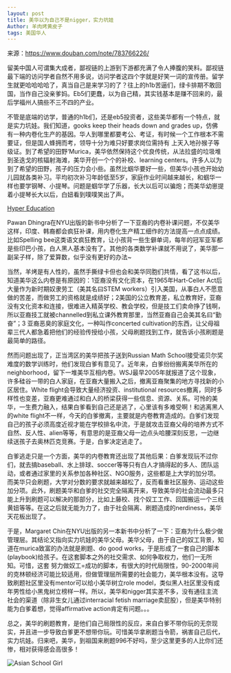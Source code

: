 ```yaml
---
layout: post
title: 美华以为自己不是nigger，实力坑娃
Author: 羊肉烤黄皮子
tags: 美国华人
---
```


来源：https://www.douban.com/note/783766226/

留美中国人可谓集大成者，鄙视链的上游到下游都充满了令人捧腹的笑料。鄙视链最下端的访问学者自然不用多说，访问学者这四个字就是好笑一词的宣传册。留学生就更哈哈哈哈了，真当自己是来学习的了？往上的h1b苦逼们，绿卡排期不敢回国，当作自己没亲爹妈。Eb5们更蠢，以为自己精，其实钱基本是赚不回来的，最后学福州人搞些不三不四的产业。

不管是底端的访学，普通的h1b们，还是eb5投资者，这些美华都有一个特点，就是实力坑娃。我们知道，gooks keep their heads down and grades up，仿佛有一种内卷化生产的基因。华人到哪里都要考公、考证，有时候一个工作根本不需要证，但是国人蜂拥而考，领导十分为难只好要求岗位需持有 上天入地孙猴子等级证。到了希望的田野‘Murica，美华依然保持这个优良传统，从法拉盛的垃圾堆到圣迭戈的核辐射海滩，美华开创一个个的补校、learning centers。许多人以为到了希望的田野，孩子的压力会小些。虽然比蝈华要好一些，但美华小孩也开始幼儿园就各类补习。平均初次补习年龄低至5岁，家庭作业时间越来越长，和蝈华一样也要学钢琴、小提琴。问题是蝈华学了乐器，长大以后可以骗炮；而美华幼崽提着小提琴长大以后，白妞看到噗噗笑出了声。

[Hyper Education](https://book.douban.com/subject/35234338/)

Pawan Dhingra在NYU出版的新书中分析了一下亚裔的内卷补课问题，不仅美华这样，印度、韩裔都会疯狂补课，用内卷化生产精工细作的方法提高一点点成绩。比如Spelling bee这类语文疯狂教育，让小孩背一些生僻单词，每年的冠军亚军都是些印巴小孩，白人黑人基本没有了。其他的各类数学补课就不用说了，美华那一副呆子样，除了爱算数，似乎没有更好的办法~

当然，羊烤是有人性的，虽然手撕绿卡但也会和美华同胞们共情，看了这书以后，知道美华这么内卷是有原因的：1亚裔没有文化资本，在1965年Hart-Celler Act后大量作为新时期奴隶劳工（美其名曰STEM workers）引入美国，从事白人不愿意做的苦差，而做劳工的资格就是成绩好；2美国的公立教育差，私立教育好，亚裔没有文化资本和连接，很难进入精英学校、教会学校，但是技工们卖命挣了钱啊，所以亚裔技工就被channelled到私立课外教育那里，当然亚裔自己会美其名曰“勤奋”；3 亚裔恶臭的家庭文化，一种叫作concerted cultivation的东西，让父母祖辈三代人都急着把他们的经验传授给小孩，父母刷题找到工作，就告诉小孩刷题是最简单的路径。

然而问题出现了，正当湾区的美华把孩子送到Russian Math School接受诺贝尔奖难度的数学训练时，他们发现白爹有意见了。近年来，白爹纷纷搬离美华所在的neighborhood，留下一堆美华互相内卷。WSJ最早2005年就报道了这个现象，许多硅谷一带的白人家庭，在亚裔大量搬入之后，撤离亚裔聚集的地方寻找新的小区居住。White flight会导致大量经济投资、institutional resources撤离，同时多样性也变差，亚裔更难通过和白人的桥梁获得一些信息、资源、关系。可怜的美华，一生费力融入，结果白爹看到自己还是逃了，心里该有多难受啊！和逃离黑人的white flight不一样，今天的白爹撤离，主要就是内卷教育造成的。白爹们发现自己的孩子必须高度近视才能在学校排名中流，于是就攻击亚裔父母的培养方式不自然、反人性、alien等等，有意思的是亚裔父母一边点头哈腰深刻反思，一边继续送孩子去奥林匹克竞赛。于是，白爹决定逃走了。

白爹逃走只是一个方面，美华的内卷教育还出现了其他后果：白爹发现玩不过你们，就去搞baseball、水上排球、soccer等等只有白人才搞得起的多人、团队运动，或者通过家里的关系参加各种社区、NGO服务，这些都是上大学的加分项。而美华只会刷题，大学对分数的要求就越来越松了，反而看重社区服务、运动这些加分项。此外，刷题美华和白爹的社交完全隔离开来，导致美华的社会流动最多只能上升到刷题可以解决的那部分，比如上藤校、找个奴工工作、回国搬运一个三线黄妞等等。在这之后就无能为力了，由于社会隔离、刷题造成的nerdiness，美华天花板出现了。

于是，Margaret Chin在NYU出版的另一本新书中分析了一下：亚裔为什么极少做管理层。其结论又指向实力坑娃的美华父母。美华父母，由于自己的奴工背景，知道在murica致富的办法就是刷题、do good works，于是形成了一套自己的脚本(playbook)给孩子。在这套脚本之外的社交需求、如何争取权力，他们一无所知。可惜，这套 努力做奴工=成功的脚本，有很大的时代局限性，90-2000年间的克林顿经济可能比较适用，但做管理层所需要的社会能力，美华根本没有。这导致刷题社区里没有mentor可以给小美华树立role model，类似黑人社区里没有成年男性给小黑鬼树立榜样一样。所以，美华和nigger其实差不多，没有通往主流社会的渠道（除非生女儿通过interracial fetish marriage卖屁股），但是美华特别能为白爹着想，觉得affirmative action肯定有问题。。。

总之，美华的刷题教育，是他们自己局限性的反应，来自白爹不带你玩的无奈现实，并且进一步导致白爹更不想带你玩。可惜美华拿刷题当令箭，祸害自己后代，实力坑娃。归来吧，美华，到祖国来刷题996不好吗，至少这里更多的人比你们还惨，相对获得感会高很多！

![Asian School Girl]({{site.baseurl}}/images/AsianSchoolGirl.jpg)